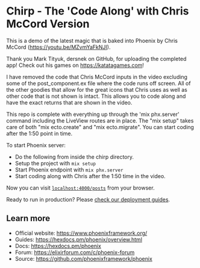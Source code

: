 # Chirp - The 'Code Along' with Chris McCord Version

This is a demo of the latest magic that is baked into Phoenix by Chris McCord (https://youtu.be/MZvmYaFkNJI). 

Thank you Mark Tityuk, dersnek on GitHub, for uploading the completed app!  Check out his games on https://katatagames.com!

I have removed the code that Chris McCord inputs in the video excluding some of the post_component.ex file where the code runs off screen.  All of the other goodies that allow for the great icons that Chris uses as well as other code that is not shown is intact.  This allows you to code along and have the exact returns that are shown in the video.

This repo is complete with everything up through the 'mix phx.server' command including the LiveView routes are in place. The "mix setup" takes care of both "mix ecto.create" and "mix ecto.migrate".
You can start coding after the 1:50 point in time. 

To start Phoenix server:

  * Do the following from inside the chirp directory.
  * Setup the project with `mix setup`
  * Start Phoenix endpoint with `mix phx.server`
  * Start coding along with Chris after the 1:50 time in the video.

Now you can visit [`localhost:4000/posts`](http://localhost:4000/posts) from your browser.

Ready to run in production? Please [check our deployment guides](https://hexdocs.pm/phoenix/deployment.html).

## Learn more

  * Official website: https://www.phoenixframework.org/
  * Guides: https://hexdocs.pm/phoenix/overview.html
  * Docs: https://hexdocs.pm/phoenix
  * Forum: https://elixirforum.com/c/phoenix-forum
  * Source: https://github.com/phoenixframework/phoenix
